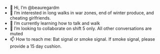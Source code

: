 - 👋 Hi, I’m @beauregardm
- 👀 I’m interested in long walks in war zones, end of winter produce, and cheating girlfriends. 
- 🌱 I’m currently learning how to talk and walk
- 💞️ I’m looking to collaborate on shift 5 only. All other conversations are muted
- 📫 How to reach me: Bat signal or smoke signal. If smoke signal, please provide a 15 day cushion. 

<!---
beauregardm/beauregardm is a ✨ special ✨ repository because its `README.md` (this file) appears on your GitHub profile.
You can click the Preview link to take a look at your changes.
--->
